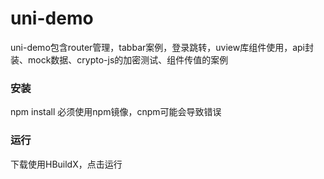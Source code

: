 # uni-demo
uni-demo包含router管理，tabbar案例，登录跳转，uview库组件使用，api封装、mock数据、crypto-js的加密测试、组件传值的案例

### 安装
npm install   必须使用npm镜像，cnpm可能会导致错误

### 运行
下载使用HBuildX，点击运行
